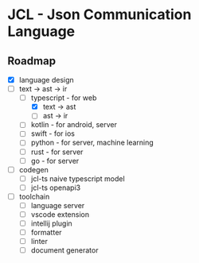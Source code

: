 # JCL - Json Communication Language

## Roadmap

- [x] language design
- [ ] text -> ast -> ir
  - [ ] typescript - for web
    - [x] text -> ast
    - [ ] ast -> ir
  - [ ] kotlin - for android, server
  - [ ] swift - for ios
  - [ ] python - for server, machine learning
  - [ ] rust - for server
  - [ ] go - for server
- [ ] codegen
  - [ ] jcl-ts naive typescript model
  - [ ] jcl-ts openapi3
- [ ] toolchain
  - [ ] language server
  - [ ] vscode extension
  - [ ] intellij plugin
  - [ ] formatter
  - [ ] linter
  - [ ] document generator
